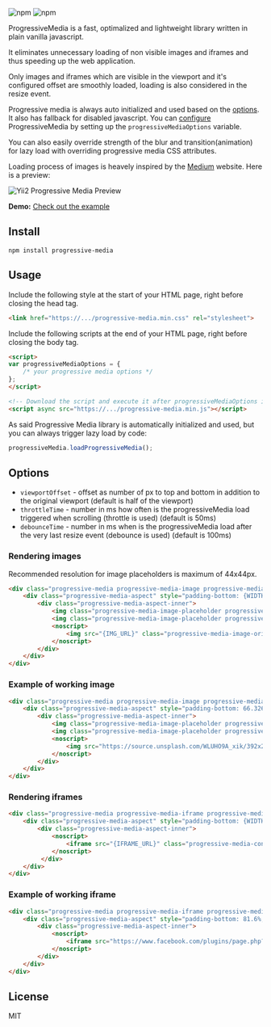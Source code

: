 ![npm](https://img.shields.io/npm/v/progressive-media.svg)
![npm](https://img.shields.io/npm/dt/progressive-media.svg)

ProgressiveMedia is a fast, optimalized and lightweight library written in plain vanilla javascript. 

It eliminates unnecessary loading of non visible images and iframes and thus speeding up the web application.

Only images and iframes which are visible in the viewport and it's configured offset are smoothly loaded, loading is also considered in the resize event.

Progressive media is always auto initialized and used based on the [options](#options). It also has fallback for disabled javascript.
You can [configure](#usage) ProgressiveMedia by setting up the `progressiveMediaOptions` variable. 

You can also easily override strength of the blur and transition(animation) for lazy load with overriding progressive media CSS attributes.

Loading process of images is heavely inspired by the [Medium](https://medium.com/) website. Here is a preview:

![Yii2 Progressive Media Preview](https://i.imgur.com/rg3fBtT.gif)

**Demo:** [Check out the example](https://faboslav.github.io/progressive-media-demo/)

## Install
```
npm install progressive-media
```

## Usage
Include the following style at the start of your HTML page, right before closing the head tag.
```html
<link href="https://.../progressive-media.min.css" rel="stylesheet">
```

Include the following scripts at the end of your HTML page, right before closing the body tag.
```html
<script>
var progressiveMediaOptions = {
    /* your progressive media options */
};
</script>

<!-- Download the script and execute it after progressiveMediaOptions is defined -->
<script async src="https://.../progressive-media.min.js"></script>
```

As said Progressive Media library is automatically initialized and used, but you can always trigger lazy load by code:
```javascript
progressiveMedia.loadProgressiveMedia();
```
## Options
- `viewportOffset` - offset as number of px to top and bottom in addition to the original viewport (default is half of the viewport)
- `throttleTime` - number in ms how often is the progressiveMedia load triggered when scrolling (throttle is used) (default is 50ms)
- `debounceTime` - number in ms when is the progressiveMedia load after the very last resize event (debounce is used) (default is 100ms)

### Rendering images
Recommended resolution for image placeholders is maximum of 44x44px.
 
```html
<div class="progressive-media progressive-media-image progressive-media-unloaded" style="max-width: {WIDTH}px; max-height: {HEIGHT}px;" data-img-src="{IMG_URL}">
    <div class="progressive-media-aspect" style="padding-bottom: {WIDTH_x_HEIGHT_ASPECT_RATIO}%;">
        <div class="progressive-media-aspect-inner">
            <img class="progressive-media-image-placeholder progressive-media-content progressive-media-blur" src="{PLACEHOLDER_IMG_URL}">
            <img class="progressive-media-image-placeholder progressive-media-image-placeholder-edge progressive-media-content" src="{PLACEHOLDER_IMG_URL}">
            <noscript>
                <img src="{IMG_URL}" class="progressive-media-image-original progressive-media-content">
            </noscript>
        </div>
    </div>
</div>
```


### Example of working image
```html
<div class="progressive-media progressive-media-image progressive-media-unloaded" style="max-width: 392px; max-height: 260px;" data-img-src="https://source.unsplash.com/WLUHO9A_xik/392x260">
    <div class="progressive-media-aspect" style="padding-bottom: 66.32653061%;">
        <div class="progressive-media-aspect-inner">
            <img class="progressive-media-image-placeholder progressive-media-content progressive-media-blur" src="https://source.unsplash.com/WLUHO9A_xik/44x44">
            <img class="progressive-media-image-placeholder progressive-media-image-placeholder-edge progressive-media-content" src="https://source.unsplash.com/WLUHO9A_xik/44x44">
            <noscript>
                <img src="https://source.unsplash.com/WLUHO9A_xik/392x260" class="progressive-media-image-original progressive-media-content">
            </noscript>
        </div>
    </div>
</div>
```

### Rendering iframes
```html
<div class="progressive-media progressive-media-iframe progressive-media-unloaded" style="max-width: {WIDTH}px; max-height: {HEIGHT}px;" data-src="{IFRAME_URL}">
    <div class="progressive-media-aspect" style="padding-bottom: {WIDTH_x_HEIGHT_ASPECT_RATIO}%;">
        <div class="progressive-media-aspect-inner">
            <noscript>
                <iframe src="{IFRAME_URL}" class="progressive-media-content"></iframe>
            </noscript>
         </div>
    </div>
</div>
```

### Example of working iframe
```html
<div class="progressive-media progressive-media-iframe progressive-media-unloaded" style="max-width: 500px; max-height: 408px;" data-src="https://www.facebook.com/plugins/page.php?href=https://www.facebook.com/facebook/&tabs=timeline&width=500&height=408&small_header=false&adapt_container_width=true&hide_cover=false&show_facepile=true&appId">
    <div class="progressive-media-aspect" style="padding-bottom: 81.6%;">
        <div class="progressive-media-aspect-inner">
            <noscript>
                <iframe src="https://www.facebook.com/plugins/page.php?href=https://www.facebook.com/facebook/&tabs=timeline&width=500&height=408&small_header=false&adapt_container_width=true&hide_cover=false&show_facepile=true&appId" class="progressive-media-content"></iframe>
            </noscript>
        </div>
    </div>
</div>
```

## License
MIT